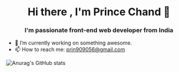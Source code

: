 <h1 align="center"> Hi there , I'm Prince Chand 👋 </h1>
<h3 align="center"> I'm passionate front-end web developer from India </h3>
  
 - 🔭 I’m currently working on something awesome.
 - 📫 How to reach me: prin909056@gmail.com
<!-- 🌱 I’m currently learning ...
- 👯 I’m looking to collaborate on ...
- 🤔 I’m looking for help with ...
- 💬 Ask me about ...
- 📫 How to reach me: ...
- 😄 Pronouns: ...
- ⚡ Fun fact: ...
-->
![Anurag's GitHub stats](https://github-readme-stats.vercel.app/api?username=Prince909056&show_icons=true&theme=radical)

